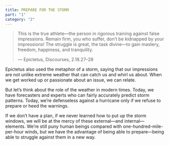 ```yaml
---
title: PREPARE FOR THE STORM
part: "1"
category: "2"
---
```


> This is the true athlete—the person in rigorous training against false impressions. Remain firm, you who suffer, don’t be kidnapped by your impressions! The struggle is great, the task divine—to gain mastery, freedom, happiness, and tranquility.
>
> — Epictetus, Discourses, 2.18.27–28

Epictetus also used the metaphor of a storm, saying that our impressions are not unlike extreme weather that can catch us and whirl us about. When we get worked up or passionate about an issue, we can relate.

But let’s think about the role of the weather in modern times. Today, we have forecasters and experts who can fairly accurately predict storm patterns. Today, we’re defenseless against a hurricane only if we refuse to prepare or heed the warnings.

If we don’t have a plan, if we never learned how to put up the storm windows, we will be at the mercy of these external—and internal—elements. We’re still puny human beings compared with one-hundred-mile-per-hour winds, but we have the advantage of being able to prepare—being able to struggle against them in a new way.
